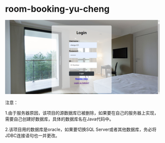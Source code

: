 # room-booking-yu-cheng
![Image text](https://github.com/yucheng-china/room-booking-yu-cheng/blob/master/src/%E5%BE%AE%E4%BF%A1%E6%88%AA%E5%9B%BE_20200904022830.png)


注意：

1.由于服务器原因，该项目的源数据库已被删除，如果要在自己的服务器上实现，需要自己创建好数据库，具体的数据库名在Java代码中。

2.该项目用的数据库是oracle，如果要切换SQL Server或者其他数据库，务必将JDBC连接语句也一并更改。
